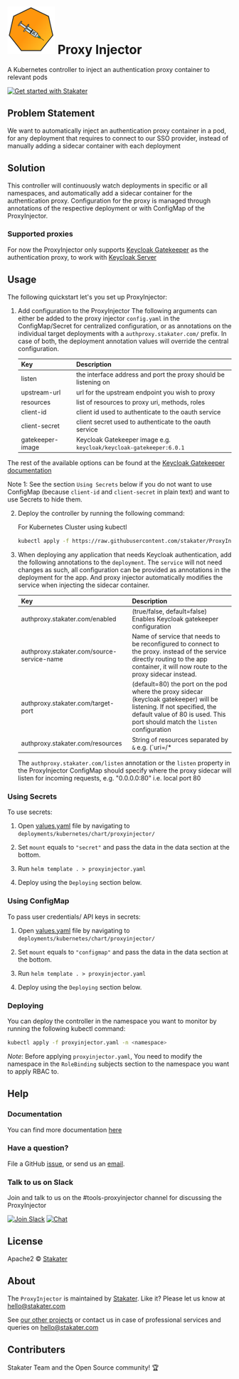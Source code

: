 # ![](assets/web/proxyinjector-round-100px.png) Proxy Injector
A Kubernetes controller to inject an authentication proxy container to relevant pods

[![Get started with Stakater](https://stakater.github.io/README/stakater-github-banner.png)](http://stakater.com/?utm_source=ProxyInjector&utm_medium=github)

## Problem Statement

We want to automatically inject an authentication proxy container in a pod, for any deployment that requires to connect
 to our SSO provider, instead of manually adding a sidecar container with each deployment 

## Solution

This controller will continuously watch deployments in specific or all namespaces, and automatically add a sidecar container
 for the authentication proxy. Configuration for the proxy is managed through annotations of the respective deployment
 or with ConfigMap of the ProxyInjector.

### Supported proxies

For now the ProxyInjector only supports [Keycloak Gatekeeper](https://github.com/keycloak/keycloak-gatekeeper)
 as the authentication proxy, to work with [Keycloak Server](https://github.com/keycloak/keycloak)


## Usage

The following quickstart let's you set up ProxyInjector:

1. Add configuration to the ProxyInjector
    The following arguments can either be added to the proxy injector `config.yaml` in the ConfigMap/Secret for centralized configuration,
     or as annotations on the individual target deployments with a `authproxy.stakater.com/` prefix. In case of both,
     the deployment annotation values will override the central configuration. 

    | Key              | Description                                                               |
    |------------------|---------------------------------------------------------------------------|
    | listen           | the interface address and port the proxy should be listening on           |
    | upstream-url     | url for the upstream endpoint you wish to proxy                           |
    | resources        | list of resources to proxy uri, methods, roles                            |
    | client-id        | client id used to authenticate to the oauth service                       |
    | client-secret    | client secret used to authenticate to the oauth service                   |
    | gatekeeper-image | Keycloak Gatekeeper image e.g. `keycloak/keycloak-gatekeeper:6.0.1` |

The rest of the available options can be found at the [Keycloak Gatekeeper documentation](https://www.keycloak.org/docs/latest/securing_apps/index.html#configuration-options)

Note 1: See the section `Using Secrets` below if you do not want to use ConfigMap (because `client-id` and `client-secret` in plain text) and want to use Secrets to hide them.

2. Deploy the controller by running the following command:

    For Kubernetes Cluster using kubectl
   ```bash
   kubectl apply -f https://raw.githubusercontent.com/stakater/ProxyInjector/master/deployments/kubernetes/proxyinjector.yaml -n default

3. When deploying any application that needs Keycloak authentication, add the following annotations to the `deployment`. The `service` will not need changes as such, all configuration can be provided as annotations in the deployment for the app. And proxy injector automatically modifies the service when injecting the sidecar container.
  
    | Key                                        | Description                                                                                                                                       |
    |--------------------------------------------|--------------------------------------------------------|
    | authproxy.stakater.com/enabled             | (true/false, default=false) Enables Keycloak gatekeeper configuration |
    | authproxy.stakater.com/source-service-name | Name of service that needs to be reconfigured to connect to the proxy. instead of the service directly routing to the app container, it will now route to the proxy sidecar instead. |
    | authproxy.stakater.com/target-port         | (default=80) the port on the pod where the proxy sidecar (keycloak gatekeeper) will be listening. If not specified, the default value of 80 is used. This port should match the `listen` configuration |
    | authproxy.stakater.com/resources           | String of resources separated by `&` e.g. (`uri=/*|white-listed=true&uri=/css/*|white-listed=false|methods=GET,POST`)

    The `authproxy.stakater.com/listen` annotation or the `listen` property in the ProxyInjector ConfigMap should
    specify where the proxy sidecar will listen for incoming requests, e.g. "0.0.0.0:80" i.e. local port 80
 

### Using Secrets

To use secrets:
    
  1. Open [values.yaml](https://github.com/stakater/ProxyInjector/blob/master/deployments/kubernetes/chart/proxyinjector/values.yaml) file by navigating to `deployments/kubernetes/chart/proxyinjector/`
  
  2. Set `mount` equals to `"secret"` and pass the data in the data section at the bottom.
  
  3. Run `helm template . > proxyinjector.yaml`
  
  4. Deploy using the `Deploying` section below.

### Using ConfigMap

To pass user credentials/ API keys in secrets:
     
  1. Open [values.yaml](https://github.com/stakater/ProxyInjector/blob/master/deployments/kubernetes/chart/proxyinjector/values.yaml) file by navigating to `deployments/kubernetes/chart/proxyinjector/`
  
  2. Set `mount` equals to `"configmap"` and pass the data in the data section at the bottom.
  
  3. Run `helm template . > proxyinjector.yaml`
  
  4. Deploy using the `Deploying` section below.

### Deploying

You can deploy the controller in the namespace you want to monitor by running the following kubectl command:

```bash
kubectl apply -f proxyinjector.yaml -n <namespace>
```

*Note*: Before applying `proxyinjector.yaml`, You need to modify the namespace in the `RoleBinding` subjects section to the namespace you want to apply RBAC to.

## Help

### Documentation
You can find more documentation [here](docs/)

### Have a question?
File a GitHub [issue](https://github.com/stakater/ProxyInjector/issues), or send us an [email](mailto:hello@stakater.com).

### Talk to us on Slack
Join and talk to us on the #tools-proxyinjector channel for discussing the ProxyInjector

[![Join Slack](https://stakater.github.io/README/stakater-join-slack-btn.png)](https://stakater-slack.herokuapp.com/)
[![Chat](https://stakater.github.io/README/stakater-chat-btn.png)](https://stakater.slack.com/messages/CFCP3MUR4/)

## License

Apache2 © [Stakater](http://stakater.com)

## About

The `ProxyInjector` is maintained by [Stakater][website]. Like it? Please let us know at <hello@stakater.com>

See [our other projects][community]
or contact us in case of professional services and queries on <hello@stakater.com>

  [website]: http://stakater.com/
  [community]: https://www.stakater.com/projects-overview.html

## Contributers

Stakater Team and the Open Source community! :trophy:
